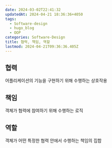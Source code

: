 ```yaml
---
date: 2024-03-02T22:41:32
updatedAt: 2024-04-21 18:36:36+4050
tags:
  - Software-design
  - hugo_blog
  - OOP
categories: Software-Design
title: 협력, 책임, 역할
lastmod: 2024-04-21T09:36:36.405Z
---
```

## 협력

어플리케이션의 기능을 구현하기 위해 수행하는 상호작용

## 책임

객체가 협력에 참여하기 위해 수행하는 로직

## 역할

객체가 어떤 특정한 협력 안에서 수행하는 책임의 집합
